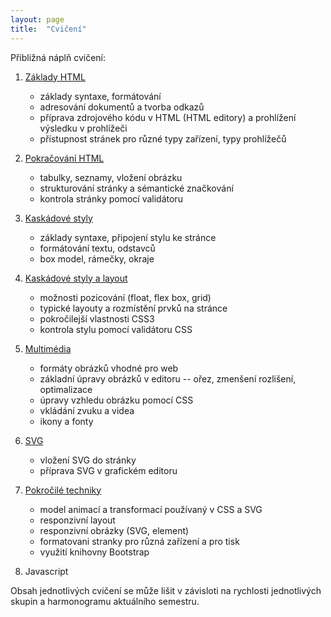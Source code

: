 ```yaml
---
layout: page
title:  "Cvičení"
---
```


Přibližná náplň cvičení:

1. [Základy HTML](01-html-uvod/)
   * základy syntaxe, formátování
   * adresování dokumentů a tvorba odkazů
   * příprava zdrojového kódu v HTML (HTML editory) a prohlížení výsledku v prohlížeči
   * přístupnost stránek pro různé typy zařízení, typy prohlížečů
2. [Pokračování HTML](02-html-pokracovani/)
   * tabulky, seznamy, vložení obrázku
   * strukturování stránky a sémantické značkování
   * kontrola stránky pomocí validátoru
3. [Kaskádové styly](03-css-uvod/)
   * základy syntaxe, připojení stylu ke stránce
   * formátování textu, odstavců
   * box model, rámečky, okraje
4. [Kaskádové styly a layout](04-css-layout/)
   * možnosti pozicování (float, flex box, grid)
   * typické layouty a rozmístění prvků na stránce
   * pokročilejší vlastnosti CSS3
   * kontrola stylu pomocí validátoru CSS
5. [Multimédia](05-multimedia/)
   * formáty obrázků vhodné pro web
   * základní úpravy obrázků v editoru -- ořez, zmenšení rozlišení, optimalizace
   * úpravy vzhledu obrázku pomocí CSS
   * vkládání zvuku a videa
   * ikony a fonty
6. [SVG](06-svg/)
   * vložení SVG do stránky
   * příprava SVG v grafickém editoru
7. [Pokročilé techniky](07-pokrocile-techniky/)
   * model animací a transformací používaný v CSS a SVG
   * responzivní layout
   * responzivní obrázky (SVG, <picture> element)
   * formatovani stranky pro různá zařízení a pro tisk
   * využití knihovny Bootstrap
   
  
  
3. Javascript

Obsah jednotlivých cvičení se může lišit v závisloti na rychlosti jednotlivých skupin a harmonogramu aktuálního semestru.
